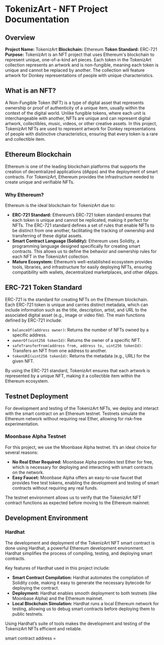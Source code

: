 # TokenizArt - NFT Project Documentation

## Overview

**Project Name:** TokenizArt
**Blockchain:** Ethereum
**Token Standard:** ERC-721
**Purpose:** TokenizArt is an NFT project that uses Ethereum's blockchain to represent unique, one-of-a-kind art pieces. Each token in the TokenizArt collection represents an artwork and is non-fungible, meaning each token is unique and cannot be replaced by another. The collection will feature artwork for Donkey representations of people with unique characteristics.

## What is an NFT?

A Non-Fungible Token (NFT) is a type of digital asset that represents ownership or proof of authenticity of a unique item, usually within the context of the digital world. Unlike fungible tokens, where each unit is interchangeable with another, NFTs are unique and can represent digital artwork, collectibles, music, videos, or other creative assets. In this project, TokenizArt NFTs are used to represent artwork for Donkey representations of people with distinctive characteristics, ensuring that every token is a rare and collectible item.

## Ethereum Blockchain

Ethereum is one of the leading blockchain platforms that supports the creation of decentralized applications (dApps) and the deployment of smart contracts. For TokenizArt, Ethereum provides the infrastructure needed to create unique and verifiable NFTs.

### Why Ethereum?

Ethereum is the ideal blockchain for TokenizArt due to:

- **ERC-721 Standard:** Ethereum’s ERC-721 token standard ensures that each token is unique and cannot be replicated, making it perfect for NFTs. The ERC-721 standard defines a set of rules that enable NFTs to be distinct from one another, facilitating the tracking of ownership and transferring of these digital assets.
- **Smart Contract Language (Solidity):** Ethereum uses Solidity, a programming language designed specifically for creating smart contracts. This allows us to define the behavior and ownership rules for each NFT in the TokenizArt collection.
- **Mature Ecosystem:** Ethereum’s well-established ecosystem provides tools, libraries, and infrastructure for easily deploying NFTs, ensuring compatibility with wallets, decentralized marketplaces, and other dApps.

## ERC-721 Token Standard

ERC-721 is the standard for creating NFTs on the Ethereum blockchain. Each ERC-721 token is unique and carries distinct metadata, which can include information such as the title, description, artist, and URL to the associated digital asset (e.g., image or video file). The main functions defined by ERC-721 include:

- `balanceOf(address owner)`: Returns the number of NFTs owned by a specific address.
- `ownerOf(uint256 tokenId)`: Returns the owner of a specific NFT.
- `safeTransferFrom(address from, address to, uint256 tokenId)`: Transfers an NFT from one address to another.
- `tokenURI(uint256 tokenId)`: Returns the metadata (e.g., URL) for the given NFT.

By using the ERC-721 standard, TokenizArt ensures that each artwork is represented by a unique NFT, making it a collectible item within the Ethereum ecosystem.

## Testnet Deployment

For development and testing of the TokenizArt NFTs, we deploy and interact with the smart contract on an Ethereum testnet. Testnets simulate the Ethereum network without requiring real Ether, allowing for risk-free experimentation.

### Moonbase Alpha Testnet

For this project, we use the Moonbase Alpha testnet. It’s an ideal choice for several reasons:

- **No Real Ether Required:** Moonbase Alpha provides test Ether for free, which is necessary for deploying and interacting with smart contracts on the network.
- **Easy Faucet:** Moonbase Alpha offers an easy-to-use faucet that provides free test tokens, enabling the development and testing of smart contracts without requiring any real funds.

The testnet environment allows us to verify that the TokenizArt NFT contract functions as expected before moving to the Ethereum mainnet.

## Development Environment

### Hardhat

The development and deployment of the TokenizArt NFT smart contract is done using Hardhat, a powerful Ethereum development environment. Hardhat simplifies the process of compiling, testing, and deploying smart contracts.

Key features of Hardhat used in this project include:

- **Smart Contract Compilation:** Hardhat automates the compilation of Solidity code, making it easy to generate the necessary bytecode for deploying the contract.
- **Deployment:** Hardhat enables smooth deployment to both testnets (like Moonbase Alpha) and the Ethereum mainnet.
- **Local Blockchain Simulation:** Hardhat runs a local Ethereum network for testing, allowing us to debug smart contracts before deploying them to public testnets.

Using Hardhat’s suite of tools makes the development and testing of the TokenizArt NFTs efficient and reliable.



<!-- # TokenizArt - NFT Project Documentation

## Overview

**Project Name:** TokenizArt  
**Blockchain:** Ethereum  
**Token Standard:** ERC-721  
**Purpose:** TokenizArt is an NFT project that uses Ethereum's blockchain to represent unique, one-of-a-kind art pieces. Each token in the TokenizArt collection represents an artwork and is non-fungible, meaning each token is unique and cannot be replaced by another. The collection will feature artwork representing people with unique characteristics, celebrating individuality and creativity.  

## What is an NFT?

A Non-Fungible Token (NFT) is a type of digital asset that represents ownership or proof of authenticity of a unique item, usually within the context of the digital world. Unlike fungible tokens, where each unit is interchangeable with another, NFTs are unique and can represent digital artwork, collectibles, music, videos, or other creative assets. In this project, TokenizArt NFTs are used to represent artwork of people with distinctive characteristics, ensuring that every token is a rare and collectible item.  

## Ethereum Blockchain

Ethereum is one of the leading blockchain platforms that supports the creation of decentralized applications (dApps) and the deployment of smart contracts. For TokenizArt, Ethereum provides the infrastructure needed to create unique and verifiable NFTs.  

### Why Ethereum?

Ethereum is the ideal blockchain for TokenizArt due to:  

- **ERC-721 Standard:** Ethereum’s ERC-721 token standard ensures that each token is unique and cannot be replicated, making it perfect for NFTs. The ERC-721 standard defines a set of rules that enable NFTs to be distinct from one another, facilitating the tracking of ownership and transferring of these digital assets.  
- **Smart Contract Language (Solidity):** Ethereum uses Solidity, a programming language designed specifically for creating smart contracts. This allows us to define the behavior and ownership rules for each NFT in the TokenizArt collection.  
- **Mature Ecosystem:** Ethereum’s well-established ecosystem provides tools, libraries, and infrastructure for easily deploying NFTs, ensuring compatibility with wallets, decentralized marketplaces, and other dApps.  

## ERC-721 Token Standard

ERC-721 is the standard for creating NFTs on the Ethereum blockchain. Each ERC-721 token is unique and carries distinct metadata, which can include information such as the title, description, artist, and URL to the associated digital asset (e.g., image or video file). The main functions defined by ERC-721 include:

- `balanceOf(address owner)`: Returns the number of NFTs owned by a specific address.  
- `ownerOf(uint256 tokenId)`: Returns the owner of a specific NFT.  
- `safeTransferFrom(address from, address to, uint256 tokenId)`: Transfers an NFT from one address to another.  
- `tokenURI(uint256 tokenId)`: Returns the metadata (e.g., URL) for the given NFT.  

By using the ERC-721 standard, TokenizArt ensures that each artwork is represented by a unique NFT, making it a collectible item within the Ethereum ecosystem.  

## Testnet Deployment

For development and testing of the TokenizArt NFTs, we deploy and interact with the smart contract on an Ethereum testnet. Testnets simulate the Ethereum network without requiring real Ether, allowing for risk-free experimentation.  

### Moonbase Alpha Testnet

For this project, we use the Moonbase Alpha testnet. It’s an ideal choice for several reasons:  

- **No Real Ether Required:** Moonbase Alpha provides test Ether for free, which is necessary for deploying and interacting with smart contracts on the network.  
- **Easy Faucet:** Moonbase Alpha offers an easy-to-use faucet that provides free test tokens, enabling the development and testing of smart contracts without requiring any real funds.  

The testnet environment allows us to verify that the TokenizArt NFT contract functions as expected before moving to the Ethereum mainnet.  

## Development Environment

### Hardhat

The development and deployment of the TokenizArt NFT smart contract is done using Hardhat, a powerful Ethereum development environment. Hardhat simplifies the process of compiling, testing, and deploying smart contracts.  

Key features of Hardhat used in this project include:  

- **Smart Contract Compilation:** Hardhat automates the compilation of Solidity code, making it easy to generate the necessary bytecode for deploying the contract.  
- **Deployment:** Hardhat enables smooth deployment to both testnets (like Moonbase Alpha) and the Ethereum mainnet.  
- **Local Blockchain Simulation:** Hardhat runs a local Ethereum network for testing, allowing us to debug smart contracts before deploying them to public testnets.  

Using Hardhat’s suite of tools makes the development and testing of the TokenizArt NFTs efficient and reliable.
 -->


<!-- TokenizArt - NFT Project Documentation
Overview

Project Name: TokenizArt
Blockchain: Ethereum
Token Standard: ERC-721
Purpose: TokenizArt is an NFT project that uses Ethereum's blockchain to represent unique, one-of-a-kind art pieces. Each token in the TokenizArt collection represents an artwork and is non-fungible, meaning each token is unique and cannot be replaced by another. The collection will feature artwork representing people with unique characteristics, celebrating individuality and creativity.
What is an NFT?

A Non-Fungible Token (NFT) is a type of digital asset that represents ownership or proof of authenticity of a unique item, usually within the context of the digital world. Unlike fungible tokens, where each unit is interchangeable with another, NFTs are unique and can represent digital artwork, collectibles, music, videos, or other creative assets. In this project, TokenizArt NFTs are used to represent artwork of people with distinctive characteristics, ensuring that every token is a rare and collectible item.
Ethereum Blockchain

Ethereum is one of the leading blockchain platforms that supports the creation of decentralized applications (dApps) and the deployment of smart contracts. For TokenizArt, Ethereum provides the infrastructure needed to create unique and verifiable NFTs.
Why Ethereum?

Ethereum is the ideal blockchain for TokenizArt due to:

    ERC-721 Standard: Ethereum’s ERC-721 token standard ensures that each token is unique and cannot be replicated, making it perfect for NFTs. The ERC-721 standard defines a set of rules that enable NFTs to be distinct from one another, facilitating the tracking of ownership and transferring of these digital assets.
    Smart Contract Language (Solidity): Ethereum uses Solidity, a programming language designed specifically for creating smart contracts. This allows us to define the behavior and ownership rules for each NFT in the TokenizArt collection.
    Mature Ecosystem: Ethereum’s well-established ecosystem provides tools, libraries, and infrastructure for easily deploying NFTs, ensuring compatibility with wallets, decentralized marketplaces, and other dApps.

ERC-721 Token Standard

ERC-721 is the standard for creating NFTs on the Ethereum blockchain. Each ERC-721 token is unique and carries distinct metadata, which can include information such as the title, description, artist, and URL to the associated digital asset (e.g., image or video file). The main functions defined by ERC-721 include:

    balanceOf(address owner): Returns the number of NFTs owned by a specific address.
    ownerOf(uint256 tokenId): Returns the owner of a specific NFT.
    safeTransferFrom(address from, address to, uint256 tokenId): Transfers an NFT from one address to another.
    tokenURI(uint256 tokenId): Returns the metadata (e.g., URL) for the given NFT.

By using the ERC-721 standard, TokenizArt ensures that each artwork is represented by a unique NFT, making it a collectible item within the Ethereum ecosystem.
Testnet Deployment

For development and testing of the TokenizArt NFTs, we deploy and interact with the smart contract on an Ethereum testnet. Testnets simulate the Ethereum network without requiring real Ether, allowing for risk-free experimentation.
Moonbase Alpha Testnet

For this project, we use the Moonbase Alpha testnet. It’s an ideal choice for several reasons:

    No Real Ether Required: Moonbase Alpha provides test Ether for free, which is necessary for deploying and interacting with smart contracts on the network.
    Easy Faucet: Moonbase Alpha offers an easy-to-use faucet that provides free test tokens, enabling the development and testing of smart contracts without requiring any real funds.

The testnet environment allows us to verify that the TokenizArt NFT contract functions as expected before moving to the Ethereum mainnet.
Development Environment
Hardhat

The development and deployment of the TokenizArt NFT smart contract is done using Hardhat, a powerful Ethereum development environment. Hardhat simplifies the process of compiling, testing, and deploying smart contracts.

Key features of Hardhat used in this project include:

    Smart Contract Compilation: Hardhat automates the compilation of Solidity code, making it easy to generate the necessary bytecode for deploying the contract.
    Deployment: Hardhat enables smooth deployment to both testnets (like Moonbase Alpha) and the Ethereum mainnet.
    Local Blockchain Simulation: Hardhat runs a local Ethereum network for testing, allowing us to debug smart contracts before deploying them to public testnets.

Using Hardhat’s suite of tools makes the development and testing of the TokenizArt NFTs efficient and reliable. -->


<!-- Tokenizer, a project about emplementing a fungible token using a blockchain platform. 

Fungible Tokens are These are tokens where each unit is interchangeable with another

I decided to go with the ethereum blockchain 

Ethereum, a leading blockchain, provides the most extensive ecosystem for token creation and management. Solidity is its primary programming language, designed specifically for Ethereum smart contract development. The availability of the standardized ERC-20 token format streamlined the implementation of our fungible tokens, ensuring compatibility with a wide range of wallets and exchanges. Furthermore, Ethereum's mature development tools, including Hardhat, significantly aided in the development and testing process.

For our token we are emplementing ERC-20.

ERC-20 is a technical standard for fungible tokens on the Ethereum blockchain, defining a set of rules that all compliant tokens must follow. This standard ensures that tokens can be easily exchanged, stored, and used within the Ethereum ecosystem.

# test net

To deploy and test our token we use a test net because they are free of cost (no real money)
I went with Moonbase Alpha because it doesn't require real ethereum in your account to be able to faucet tokens

# hardhat

The development and deployment is done with hardhat

Hardhat is a development environment for Ethereum software. It consists of different components for editing, compiling, debugging and deploying your smart contracts and dApps, all of which work together to create a complete development environment. -->

smart contract address = 



